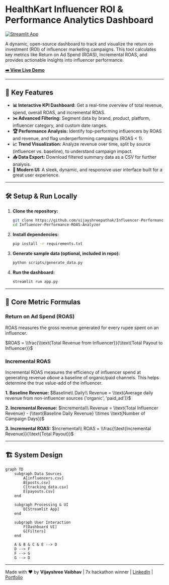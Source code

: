 # HealthKart Influencer ROI & Performance Analytics Dashboard

[![Streamlit App](https://static.streamlit.io/badges/streamlit_badge_black_white.svg)](https://influroas.streamlit.app/)

A dynamic, open-source dashboard to track and visualize the return on investment (ROI) of influencer marketing campaigns. This tool calculates key metrics like Return on Ad Spend (ROAS), Incremental ROAS, and provides actionable insights into influencer performance.

**[➡️ View Live Demo](https://influroas.streamlit.app/)**

---

## 🚀 Key Features
- **📊 Interactive KPI Dashboard:** Get a real-time overview of total revenue, spend, overall ROAS, and incremental ROAS.
- **✂️ Advanced Filtering:** Segment data by brand, product, platform, influencer category, and custom date ranges.
- **🏆 Performance Analysis:** Identify top-performing influencers by ROAS and revenue, and flag underperforming campaigns (ROAS < 1).
- **📈 Trend Visualization:** Analyze revenue over time, split by source (influencer vs. baseline), to understand campaign impact.
- **📥 Data Export:** Download filtered summary data as a CSV for further analysis.
- **🎨 Modern UI:** A sleek, dynamic, and responsive user interface built for a great user experience.

---

## 🛠️ Setup & Run Locally
1. **Clone the repository:**
   ```bash
   git clone https://github.com/vijayshreepathak/Influencer-Performance-ROAS-Analyzer.git
   cd Influencer-Performance-ROAS-Analyzer
   ```
2. **Install dependencies:**
   ```bash
   pip install -r requirements.txt
   ```
3. **Generate sample data (optional, included in repo):**
   ```bash
   python scripts/generate_data.py
   ```
4. **Run the dashboard:**
   ```bash
   streamlit run app.py
   ```

---

## 🧠 Core Metric Formulas

### Return on Ad Spend (ROAS)
ROAS measures the gross revenue generated for every rupee spent on an influencer.

$ROAS = \\frac{\\text{Total Revenue from Influencer}}{\\text{Total Payout to Influencer}}$

### Incremental ROAS
Incremental ROAS measures the efficiency of influencer spend at generating revenue *above* a baseline of organic/paid channels. This helps determine the true value-add of the influencer.

**1. Baseline Revenue:**
   $Baseline\\ Daily\\ Revenue = \\text{Average daily revenue from non-influencer sources ('organic', 'paid_ad')}$

**2. Incremental Revenue:**
   $Incremental\\ Revenue = \\text{Total Influencer Revenue} - (\\text{Baseline Daily Revenue} \\times \\text{Number of Campaign Days})$

**3. Incremental ROAS:**
   $Incremental\\ ROAS = \\frac{\\text{Incremental Revenue}}{\\text{Total Payout}}$

---

## 🏗️ System Design
```mermaid
graph TD
    subgraph Data Sources
        A[influencers.csv]
        B[posts.csv]
        C[tracking_data.csv]
        E[payouts.csv]
    end

    subgraph Processing & UI
        D[Streamlit App]
    end

    subgraph User Interaction
        F[Dashboard UI]
        G[Filters]
    end

    A & B & C & E --> D
    D --> F
    F --> G
    G --> D
```

---

Made with ❤️ by **Vijayshree Vaibhav** | 7x hackathon winner | [LinkedIn](https://www.linkedin.com/in/vijayshreevaibhav/) | [Portfolio](https://vijayshreepathak.netlify.app/)
